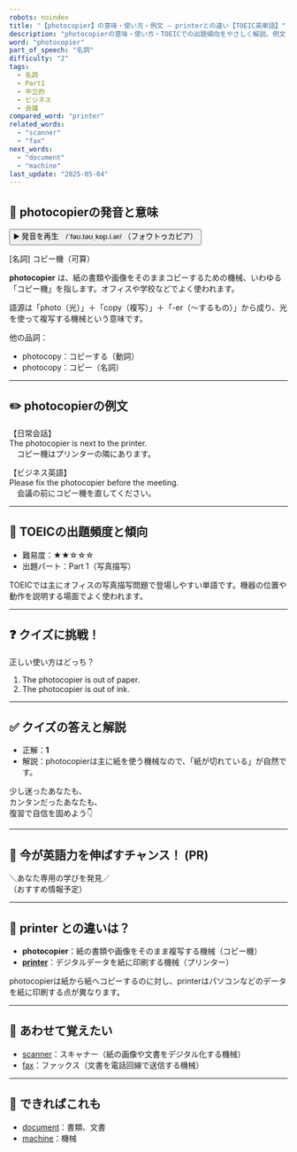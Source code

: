```yaml
---
robots: noindex
title: "【photocopier】の意味・使い方・例文 ― printerとの違い【TOEIC英単語】"
description: "photocopierの意味・使い方・TOEICでの出題傾向をやさしく解説。例文・クイズ付きでprinterとの違いもわかりやすく学べます。"
word: "photocopier"
part_of_speech: "名詞"
difficulty: "2"
tags:
  - 名詞
  - Part1
  - 中立的
  - ビジネス
  - 会議
compared_word: "printer"
related_words:
  - "scanner"
  - "fax"
next_words:
  - "document"
  - "machine"
last_update: "2025-05-04"
---
```


## 🔰 photocopierの発音と意味

<button class="play-audio" onclick="playTTS('photocopier')">
  <span class="play-audio-main">
    ▶️ 発音を再生　/ˈfəʊ.təʊˌkɒp.i.ər/
  </span>
  <span class="play-audio-sub">
    （フォウトゥカピア）
  </span>
</button>

[名詞] コピー機（可算）

**photocopier** は、紙の書類や画像をそのままコピーするための機械、いわゆる「コピー機」を指します。オフィスや学校などでよく使われます。

語源は「photo（光）」＋「copy（複写）」＋「-er（～するもの）」から成り、光を使って複写する機械という意味です。

他の品詞：  
- photocopy：コピーする（動詞）
- photocopy：コピー（名詞）

---

## ✏️ photocopierの例文

【日常会話】  
The photocopier is next to the printer.  
　コピー機はプリンターの隣にあります。

【ビジネス英語】  
Please fix the photocopier before the meeting.  
　会議の前にコピー機を直してください。

---

## 🎯 TOEICの出題頻度と傾向

- 難易度：★★☆☆☆
- 出題パート：Part 1（写真描写）

TOEICでは主にオフィスの写真描写問題で登場しやすい単語です。機器の位置や動作を説明する場面でよく使われます。

---

## ❓ クイズに挑戦！

正しい使い方はどっち？

1. The photocopier is out of paper.  
2. The photocopier is out of ink.

---

## ✅ クイズの答えと解説

- 正解：**1**
- 解説：photocopierは主に紙を使う機械なので、「紙が切れている」が自然です。

少し迷ったあなたも、  
カンタンだったあなたも、  
復習で自信を固めよう👇️

---

## 🚀 今が英語力を伸ばすチャンス！ (PR)

<div class="info-center">
＼あなた専用の学びを発見／<br>  
（おすすめ情報予定）
</div>

---

## 🤔  printer との違いは？

- **photocopier**：紙の書類や画像をそのまま複写する機械（コピー機）
- **[printer](/word/printer)**：デジタルデータを紙に印刷する機械（プリンター）

photocopierは紙から紙へコピーするのに対し、printerはパソコンなどのデータを紙に印刷する点が異なります。

---

## 🧩 あわせて覚えたい

- [scanner](/word/scanner)：スキャナー（紙の画像や文書をデジタル化する機械）
- [fax](/word/fax)：ファックス（文書を電話回線で送信する機械）

---

## 📖 できればこれも

- [document](/word/document)：書類、文書
- [machine](/word/machine)：機械

<!-- cvid: aid11_bid22 -->
